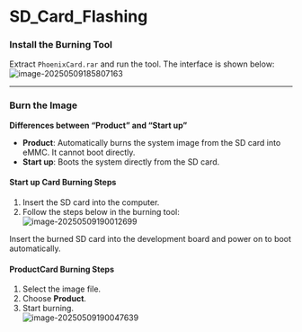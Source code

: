# SD_Card_Flashing

### Install the Burning Tool

Extract `PhoenixCard.rar` and run the tool. The interface is shown below:  
![image-20250509185807163](http://tanzhtanzh.oss-cn-shenzhen.aliyuncs.com/img/image-20250509185807163.png)

---

### Burn the Image

**Differences between “Product” and “Start up”**  

- **Product**: Automatically burns the system image from the SD card into eMMC. It cannot boot directly.  
- **Start up**: Boots the system directly from the SD card.  

#### Start up Card Burning Steps  
1. Insert the SD card into the computer.  
2. Follow the steps below in the burning tool:  
![image-20250509190012699](http://tanzhtanzh.oss-cn-shenzhen.aliyuncs.com/img/image-20250509190012699.png)  

Insert the burned SD card into the development board and power on to boot automatically.  

#### ProductCard Burning Steps  
1. Select the image file.  
2. Choose **Product**.  
3. Start burning.  
![image-20250509190047639](http://tanzhtanzh.oss-cn-shenzhen.aliyuncs.com/img/image-20250509190047639.png)  